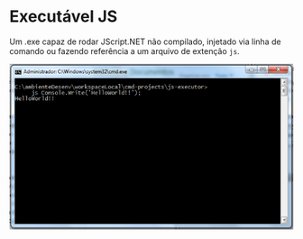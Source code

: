 # Executável JS

Um .exe capaz de rodar JScript.NET não compilado, injetado via linha de comando ou fazendo referência a um arquivo de extenção ```js```.

![](docs/img.png)